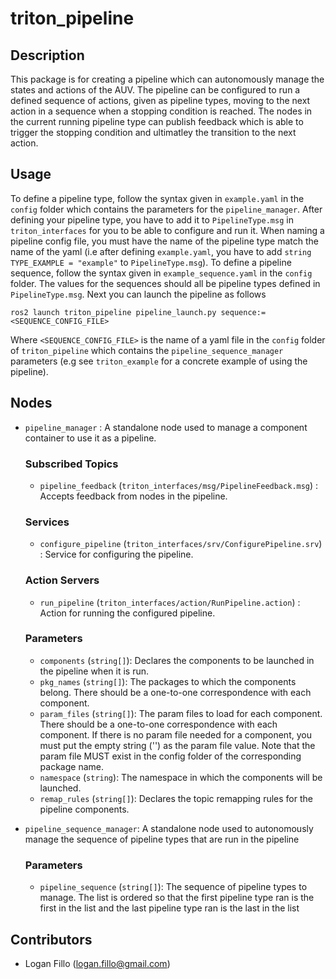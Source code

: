 # triton_pipeline
## Description

This package is for creating a pipeline which can autonomously manage the states and actions of the AUV. The pipeline can be configured to run a defined sequence of actions, given as pipeline types, moving to the next action in a sequence when a stopping condition is reached. The nodes in the current running pipeline type can publish feedback which is able to trigger the stopping condition and ultimatley the transition to the next action.

## Usage

To define a pipeline type, follow the syntax given in `example.yaml` in the `config` folder which contains the parameters for the `pipeline_manager`. After defining your pipeline type, you have to add it to `PipelineType.msg` in `triton_interfaces` for you to be able to configure and run it. When naming a pipeline config file, you must have the name of the pipeline type match the name of the yaml (i.e after defining `example.yaml`, you have to add `string TYPE_EXAMPLE = "example"` to `PipelineType.msg`). To define a pipeline sequence, follow the syntax given in `example_sequence.yaml` in the `config` folder. The values for the sequences should all be pipeline types defined in `PipelineType.msg`. Next you can launch the pipeline as follows

    ros2 launch triton_pipeline pipeline_launch.py sequence:=<SEQUENCE_CONFIG_FILE>

Where `<SEQUENCE_CONFIG_FILE>` is the name of a yaml file in the `config` folder of `triton_pipeline` which contains the `pipeline_sequence_manager` parameters (e.g see `triton_example` for a concrete example of using the pipeline).

## Nodes

- `pipeline_manager` : A standalone node used to manage a component container to use it as a pipeline.

    ### Subscribed Topics
    - `pipeline_feedback` (`triton_interfaces/msg/PipelineFeedback.msg`) : Accepts feedback from nodes in the pipeline.
    
    ### Services
    - `configure_pipeline` (`triton_interfaces/srv/ConfigurePipeline.srv`) : Service for configuring the pipeline.
    
    ### Action Servers
    - `run_pipeline` (`triton_interfaces/action/RunPipeline.action`) : Action for running the configured pipeline.

    ### Parameters
    - `components` (`string[]`): Declares the components to be launched in the pipeline when it is run.
    - `pkg_names` (`string[]`): The packages to which the components belong. There should be a one-to-one correspondence with each component.
    - `param_files` (`string[]`): The param files to load for each component. There should be a one-to-one correspondence with each component. If there is no param file needed for a component, you must put the empty string ('') as the param file value. Note that the param file MUST exist in the config folder of the corresponding package name.
    - `namespace` (`string`): The namespace in which the components will be launched.
    - `remap_rules` (`string[]`): Declares the topic remapping rules for the pipeline components.

- `pipeline_sequence_manager`: A standalone node used to autonomously manage the sequence of pipeline types that are run in the pipeline
    ### Parameters
    - `pipeline_sequence` (`string[]`): The sequence of pipeline types to manage. The list is ordered so that the first pipeline type ran is the first in the list and the last pipeline type ran is the last in the list

## Contributors

- Logan Fillo (logan.fillo@gmail.com)
